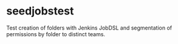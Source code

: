 # seedjobstest

Test creation of folders with Jenkins JobDSL and segmentation of permissions by folder to distinct teams.
